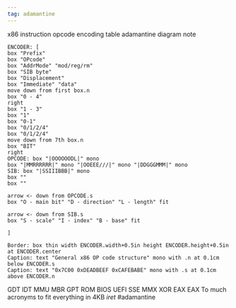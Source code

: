 ```yaml
---
tag: adamantine
---
```

x86 instruction opcode encoding table adamantine diagram note
```pikchr
ENCODER: [
box "Prefix"  
box "OPcode" 
box "AddrMode" "mod/reg/rm"  
box "SIB byte"  
box "Displacement" 
box "Immediate" "data" 
move down from first box.n
box "0 - 4"
right
box "1 - 3"
box "1"
box "0-1"
box "0/1/2/4"
box "0/1/2/4"
move down from 7th box.n
box "BIT"
right
OPCODE: box "|OOOOOODL|" mono
box "|MMRRRRRR|" mono "|OOEEE///|" mono "|DDGGGMMM|" mono
SIB: box "|SSIIIBBB|" mono
box ""
box ""

arrow <- down from OPCODE.s
box "O - main bit" "D - direction" "L - length" fit

arrow <- down from SIB.s
box "S - scale" "I - index" "B - base" fit

]

Border: box thin width ENCODER.width+0.5in height ENCODER.height+0.5in at ENCODER.center
Caption: text "General x86 OP code structure" mono with .n at 0.1cm below ENCODER.s
Caption: text "0x7C00 0xDEADBEEF 0xCAFEBABE" mono with .s at 0.1cm above ENCODER.n

```
GDT IDT MMU MBR GPT ROM BIOS UEFI SSE MMX XOR EAX EAX 
To much acronyms to fit everything in 4KB *iret*
#adamantine 